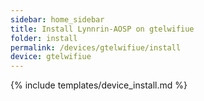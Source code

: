 ```yaml
---
sidebar: home_sidebar
title: Install Lynnrin-AOSP on gtelwifiue
folder: install
permalink: /devices/gtelwifiue/install
device: gtelwifiue
---
```

{% include templates/device_install.md %}
